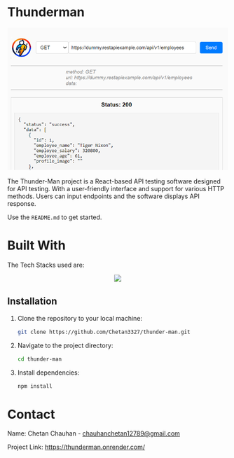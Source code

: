 <!-- ABOUT THE PROJECT -->
# Thunderman
![demo](image.png)

The Thunder-Man project is a React-based API testing software designed for API testing. With a user-friendly interface and support for various HTTP methods. Users can input endpoints and the software displays API response.

Use the `README.md` to get started.

<!-- BUILT WITH -->
# Built With

The Tech Stacks used are:

<div align="center">
  <a href="https://skillicons.dev">
      <img src="https://skillicons.dev/icons?i=react" />
  </a>
</div>

## Installation

1. Clone the repository to your local machine:

   ```bash
   git clone https://github.com/Chetan3327/thunder-man.git
   ```
2. Navigate to the project directory:

   ```bash
   cd thunder-man
   ```
3. Install dependencies:

   ```bash
   npm install
   ```

<!-- CONTACT -->
# Contact

Name: Chetan Chauhan - chauhanchetan12789@gmail.com

Project Link: https://thunderman.onrender.com/